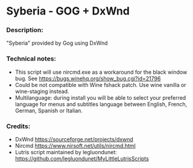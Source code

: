 # Syberia - GOG + DxWnd
### Description:
"Syberia" provided by Gog using DxWnd
### Technical notes:
- This script will use nircmd.exe as a workaround for the black window bug. See https://bugs.winehq.org/show_bug.cgi?id=21796
- Could be not compatible with Wine fshack patch. Use wine vanilla or wine-staging instead.
- Multilanguage: during install you will be able to select your preferred language for menus and subtitles language between English, French, German, Spanish or Italian.
### Credits:
- DxWnd https://sourceforge.net/projects/dxwnd
- Nircmd https://www.nirsoft.net/utils/nircmd.html
- Lutris script maintained by legluondunet: https://github.com/legluondunet/MyLittleLutrisScripts
